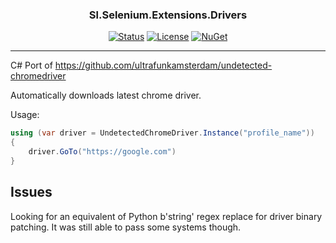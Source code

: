 <h3 align="center">Sl.Selenium.Extensions.Drivers</h3>

<div align="center">

[![Status](https://img.shields.io/badge/status-active-success.svg)]()
[![License](https://img.shields.io/github/license/emre-gon/Sl.Selenium.Extensions.Drivers)](/LICENSE)
[![NuGet](https://img.shields.io/nuget/v/Selenium.WebDriver.UndetectedChromeDriver.svg)](https://www.nuget.org/packages/Selenium.WebDriver.UndetectedChromeDriver)


</div>

---

C# Port of https://github.com/ultrafunkamsterdam/undetected-chromedriver

Automatically downloads latest chrome driver.

Usage:


```cs
using (var driver = UndetectedChromeDriver.Instance("profile_name"))
{
    driver.GoTo("https://google.com")
}


```

## Issues

Looking for an equivalent of Python b'string' regex replace for driver binary patching. It was still able to pass some systems though.